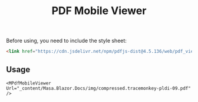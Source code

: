 ﻿---
title: PDF Mobile Viewer
desc: "A PDF viewer designed for mobile."
---

Before using, you need to include the style sheet:

``` html
<link href="https://cdn.jsdelivr.net/npm/pdfjs-dist@4.5.136/web/pdf_viewer.min.css" rel="stylesheet">
```

## Usage

<masa-example file="Examples.labs.pdf_mobile_viewer.Usage" no-actions="true"></masa-example>

```razor
<MPdfMobileViewer Url="_content/Masa.Blazor.Docs/img/compressed.tracemonkey-pldi-09.pdf" /> 
```